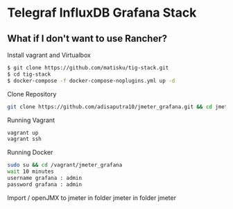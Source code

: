 # Telegraf InfluxDB Grafana Stack

 

## What if I don't want to use Rancher?


Install vagrant and Virtualbox
```bash
$ git clone https://github.com/matisku/tig-stack.git
$ cd tig-stack
$ docker-compose -f docker-compose-noplugins.yml up -d
```

Clone Repository
```bash
git clone https://github.com/adisaputra10/jmeter_grafana.git && cd jmeter_grafana
```

Running Vagrant
```bash
vagrant up
vagrant ssh
```

Running Docker
```bash
sudo su && cd /vagrant/jmeter_grafana
wait 10 minutes
username grafana : admin
password grafana : admin
```

Import  / openJMX to jmeter in folder jmeter in folder jmeter



